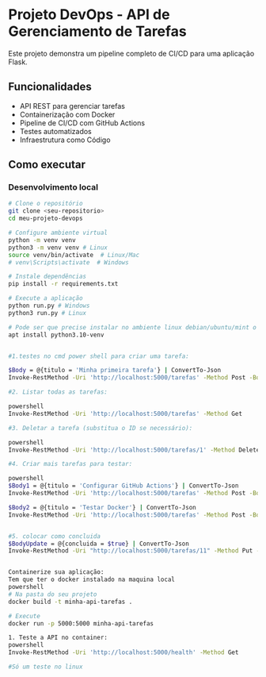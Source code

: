 # Projeto DevOps - API de Gerenciamento de Tarefas

Este projeto demonstra um pipeline completo de CI/CD para uma aplicação Flask.

## Funcionalidades
- API REST para gerenciar tarefas
- Containerização com Docker
- Pipeline de CI/CD com GitHub Actions
- Testes automatizados
- Infraestrutura como Código

## Como executar

### Desenvolvimento local
```bash
# Clone o repositório
git clone <seu-repositorio>
cd meu-projeto-devops

# Configure ambiente virtual
python -m venv venv
python3 -m venv venv # Linux
source venv/bin/activate  # Linux/Mac
# venv\Scripts\activate  # Windows

# Instale dependências
pip install -r requirements.txt

# Execute a aplicação
python run.py # Windows
python3 run.py # Linux

# Pode ser que precise instalar no ambiente linux debian/ubuntu/mint o python3-venv para funcionar o projeto no linux, a versão pode ser que peça a mais recente: 
apt install python3.10-venv 


#1.testes no cmd power shell para criar uma tarefa:

$Body = @{titulo = 'Minha primeira tarefa'} | ConvertTo-Json
Invoke-RestMethod -Uri 'http://localhost:5000/tarefas' -Method Post -Body $Body -ContentType 'application/json'

#2. Listar todas as tarefas:

powershell
Invoke-RestMethod -Uri 'http://localhost:5000/tarefas' -Method Get

#3. Deletar a tarefa (substitua o ID se necessário):

powershell
Invoke-RestMethod -Uri 'http://localhost:5000/tarefas/1' -Method Delete

#4. Criar mais tarefas para testar:

powershell
$Body1 = @{titulo = 'Configurar GitHub Actions'} | ConvertTo-Json
Invoke-RestMethod -Uri 'http://localhost:5000/tarefas' -Method Post -Body $Body1 -ContentType 'application/json'

$Body2 = @{titulo = 'Testar Docker'} | ConvertTo-Json
Invoke-RestMethod -Uri 'http://localhost:5000/tarefas' -Method Post -Body $Body2 -ContentType 'application/json'


#5. colocar como concluida
$BodyUpdate = @{concluida = $true} | ConvertTo-Json
Invoke-RestMethod -Uri "http://localhost:5000/tarefas/11" -Method Put -Body $BodyUpdate -ContentType 'application/json' -Headers @{'Accept' = 'application/json'}


Containerize sua aplicação:
Tem que ter o docker instalado na maquina local
powershell
# Na pasta do seu projeto
docker build -t minha-api-tarefas .

# Execute
docker run -p 5000:5000 minha-api-tarefas

1. Teste a API no container:
powershell
Invoke-RestMethod -Uri 'http://localhost:5000/health' -Method Get

#Só um teste no linux

